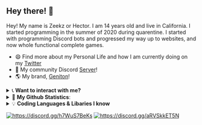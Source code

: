 ## Hey there! 👋 

Hey! My name is Zeekz or Hector. I am 14 years old and live in California. I started programming in the summer of 2020 during quarentine. I started with programming Discord bots and progressed my way up to websites, and now whole functional complete games. 

- 😄 Find more about my Personal Life and how I am currently doing on my [Twitter](https://twitter.com/ZeekzWTF)
- 👥 My community Discord [Server](https://discord.gg/PRMTCcNsFE)!
- 🌎 My brand, [Geniton](https://geniton.com)!

<details>
<summary>📞 <b>Want to interact with me?</b></summary>

<p align = "center">

  [<img src ="https://img.shields.io/badge/discord-%237289DA.svg?&style=for-the-badge&logo=discord&logoColor=white2">](https://discord.gg/PRMTCcNsFE)
   [<img src = "https://img.shields.io/badge/youtube-%23FF0000.svg?&style=for-the-badge&logo=youtube&logoColor=white">](https://www.youtube.com/channel/UCdIJZGP-u-XMFJdoaYFKJUQ)
  [<img src="https://img.shields.io/badge/twitter-%231DA1F2.svg?&style=for-the-badge&logo=twitter&logoColor=white" />](https://twitter.com/ZeekzWTF) 
</p>

</details>

<details>
<summary>🎨 <b>My Github Statistics</b>: </summary>

<br>
<p><img align="center" src="https://github-readme-stats.vercel.app/api/top-langs?username=ZeekzWTF&show_icons=true&layout=compact&bg_color=1f1d2e&text_color=FAF4ED&icon_color=C3A6E6&title_color=9CCFD8" alt="ZeekzWTF"/></p>
<p><img align="center" src="https://github-readme-stats.vercel.app/api?username=ZeekzWTF&show_icons=true&locale=en&layout=compact&bg_color=1f1d2e&text_color=FAF4ED&icon_color=C3A6E6&title_color=9CCFD8" alt="ZeekzWTF"/></p>
<br>
</details>

<details>
<summary>💡 <b>Coding Languages & Libaries I know</b></summary>


<p align = "left">

- discord.js
- JavaScript
- Java (MC Plugins)
- HTML
- C#
- C++
- Mongoose (MongoDB)
- discord.py

</p>

</details>

<a href="https://discord.gg/bj9ynq57dj" target="blank"><img src="https://shields.io/badge/join_my-discord-7289DA?logo=discord&style=for-the-badge" alt="https://discord.gg/h7WuS7BeKs"/></a>
<a href="https://discord.gg/dphmTfWX4D" target="blank"><img src="https://shields.io/badge/join_my-discord2-7289DA?logo=discord&style=for-the-badge" alt="https://discord.gg/aRVSkkET5N"/></a>
